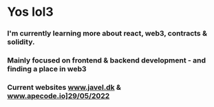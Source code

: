 # Yos lol3
### I'm currently learning more about react, web3, contracts & solidity.
### Mainly focused on frontend & backend development - and finding a place in web3
### Current websites www.javel.dk & www.apecode.io]29/05/2022